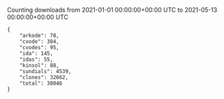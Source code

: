 
Counting downloads from 2021-01-01 00:00:00+00:00 UTC to 2021-05-13 00:00:00+00:00 UTC

```
{
    "arkode": 78,
    "cvode": 384,
    "cvodes": 95,
    "ida": 145,
    "idas": 55,
    "kinsol": 88,
    "sundials": 4539,
    "clones": 32662,
    "total": 38046
}
```
